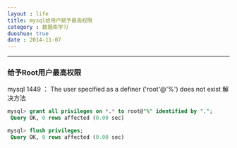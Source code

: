 ```yaml
---
layout : life
title: mysql给用户赋予最高权限
category : 数据库学习
duoshuo: true
date : 2014-11-07
---
```


<!-- more -->

******

### 给予Root用户最高权限

> 
mysql 1449 ： The user specified as a definer ('root'@'%') does not exist 解决方法

```sql
mysql> grant all privileges on *.* to root@"%" identified by ".";
 Query OK, 0 rows affected (0.00 sec)

mysql> flush privileges;
 Query OK, 0 rows affected (0.00 sec)

```
